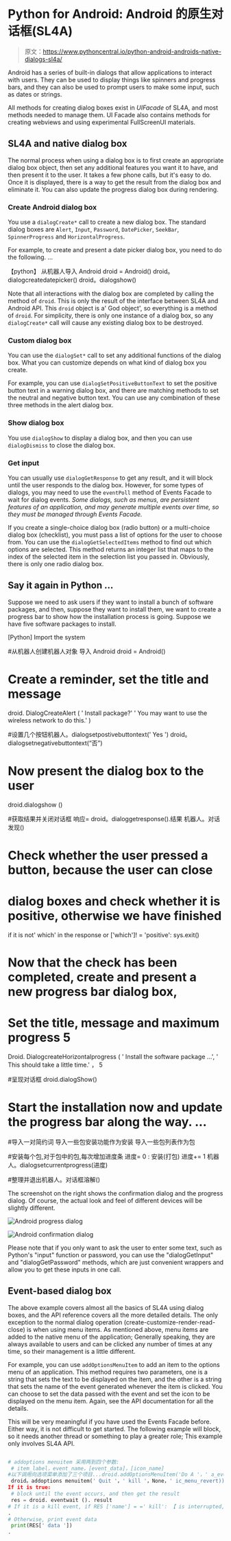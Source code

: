 # Python for Android: Android 的原生对话框(SL4A)

> 原文：<https://www.pythoncentral.io/python-android-androids-native-dialogs-sl4a/>

Android has a series of built-in dialogs that allow applications to interact with users. They can be used to display things like spinners and progress bars, and they can also be used to prompt users to make some input, such as dates or strings.

All methods for creating dialog boxes exist in *UIFacade* of SL4A, and most methods needed to manage them. UI Facade also contains methods for creating webviews and using experimental FullScreenUI materials.

## SL4A and native dialog box

The normal process when using a dialog box is to first create an appropriate dialog box object, then set any additional features you want it to have, and then present it to the user. It takes a few phone calls, but it's easy to do. Once it is displayed, there is a way to get the result from the dialog box and eliminate it. You can also update the progress dialog box during rendering.

### Create Android dialog box

You use a `dialogCreate*` call to create a new dialog box. The standard dialog boxes are `Alert`, `Input`, `Password`, `DatePicker`, `SeekBar`, `SpinnerProgress` and `HorizontalProgress`.

For example, to create and present a date picker dialog box, you need to do the following. ...

【python】
从机器人导入 Android
droid = Android()
droid。dialogcreatedatepicker()
droid。dialogshow()

Note that all interactions with the dialog box are completed by calling the method of `droid`. This is only the result of the interface between SL4A and Android API. This `droid` object is a' God object', so everything is a method of `droid`. For simplicity, there is only one instance of a dialog box, so any `dialogCreate*` call will cause any existing dialog box to be destroyed.

### Custom dialog box

You can use the `dialogSet*` call to set any additional functions of the dialog box. What you can customize depends on what kind of dialog box you create.

For example, you can use `dialogSetPositiveButtonText` to set the positive button text in a warning dialog box, and there are matching methods to set the neutral and negative button text. You can use any combination of these three methods in the alert dialog box.

### Show dialog box

You use `dialogShow` to display a dialog box, and then you can use `dialogDismiss` to close the dialog box.

### Get input

You can usually use `dialogGetResponse` to get any result, and it will block until the user responds to the dialog box. However, for some types of dialogs, you may need to use the `eventPoll` method of Events Facade to wait for dialog events. *Some dialogs, such as menus, are persistent features of an application, and may generate multiple events over time, so they must be managed through Events Facade.*

If you create a single-choice dialog box (radio button) or a multi-choice dialog box (checklist), you must pass a list of options for the user to choose from. You can use the `dialogGetSelectedItems` method to find out which options are selected. This method returns an integer list that maps to the index of the selected item in the selection list you passed in. Obviously, there is only one radio dialog box.

## Say it again in Python ...

Suppose we need to ask users if they want to install a bunch of software packages, and then, suppose they want to install them, we want to create a progress bar to show how the installation process is going. Suppose we have five software packages to install.

[Python]
Import the system

#从机器人创建机器人对象
导入 Android
droid = Android()

# Create a reminder, set the title and message
droid. DialogCreateAlert (
' Install package?'
' You may want to use the wireless network to do this.'
)

#设置几个按钮机器人。dialogsetpostivebuttontext(' Yes ')
droid。dialogsetnegativebuttontext(“否”)

# Now present the dialog box to the user
droid.dialogshow ()

#获取结果并关闭对话框
响应= droid。dialoggetresponse().结果
机器人。对话发现()

# Check whether the user pressed a button, because the user can close
# dialog boxes and check whether it is positive, otherwise we have finished
if it is not' which' in the response or ['which']! = 'positive': sys.exit()

# Now that the check has been completed, create and present a new progress bar dialog box,
# Set the title, message and maximum progress 5
Droid. DialogcreateHorizontalprogress (
' Install the software package ...',
' This should take a little time.' ，
5

#呈现对话框 droid.dialogShow()

# Start the installation now and update the progress bar along the way. ...

#导入一对简约词
导入一些包安装功能作为安装
导入一些包列表作为包

#安装每个包,对于包中的包,每次增加进度条
进度= 0
:
安装(打包)
进度+= 1
机器人。dialogsetcurrentprogress(进度)

#整理并退出机器人。对话框溶解()

The screenshot on the right shows the confirmation dialog and the progress dialog. Of course, the actual look and feel of different devices will be slightly different.

![Android progress dialog](img/604f65a40eae5629399bc5fe50b82a2d.png)

![Android confirmation dialog](img/91aca07eb6672c6ed2df557c19722572.png)

Please note that if you only want to ask the user to enter some text, such as Python's "input" function or password, you can use the "dialogGetInput" and "dialogGetPassword" methods, which are just convenient wrappers and allow you to get these inputs in one call.

## Event-based dialog box

The above example covers almost all the basics of SL4A using dialog boxes, and the API reference covers all the more detailed details. The only exception to the normal dialog operation (create-customize-render-read-close) is when using menu items. As mentioned above, menu items are added to the native menu of the application; Generally speaking, they are always available to users and can be clicked any number of times at any time, so their management is a little different.

For example, you can use `addOptionsMenuItem` to add an item to the options menu of an application. This method requires two parameters, one is a string that sets the text to be displayed on the item, and the other is a string that sets the name of the event generated whenever the item is clicked. You can choose to set the data passed with the event and set the icon to be displayed on the menu item. Again, see the API documentation for all the details.

This will be very meaningful if you have used the Events Facade before. Either way, it is not difficult to get started. The following example will block, so it needs another thread or something to play a greater role; This example only involves SL4A API.

```py

# addoptions menuitem 采用两到四个参数:
 # item_label，event_name，[event_data]，[icon_name]
#以下调用向选项菜单添加了三个项目...droid.addOptionsMenuItem('Do A '，' a_event '，'一些事件数据机器人。addoptions menuitem(' Do B '，' b_event '，'其他一些数据. .)
 droid。addoptions menuitem(' Quit '，' kill '，None，' ic_menu_revert))
If it is true: 
 # block until the event occurs, and then get the result 
 res = droid. eventwait (). result
# If it is a kill event, if RES ['name'] = =' kill': 【 is interrupted, exit the event cycle 
.
# Otherwise, print event data 
 print(RES[' data ']) 
.
```